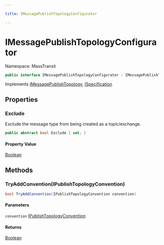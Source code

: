 ```yaml
---

title: IMessagePublishTopologyConfigurator

---
```


# IMessagePublishTopologyConfigurator

Namespace: MassTransit

```csharp
public interface IMessagePublishTopologyConfigurator : IMessagePublishTopology, ISpecification
```

Implements [IMessagePublishTopology](../masstransit/imessagepublishtopology), [ISpecification](../masstransit/ispecification)

## Properties

### **Exclude**

Exclude the message type from being created as a topic/exchange.

```csharp
public abstract bool Exclude { set; }
```

#### Property Value

[Boolean](https://learn.microsoft.com/en-us/dotnet/api/system.boolean)<br/>

## Methods

### **TryAddConvention(IPublishTopologyConvention)**

```csharp
bool TryAddConvention(IPublishTopologyConvention convention)
```

#### Parameters

`convention` [IPublishTopologyConvention](../masstransit-configuration/ipublishtopologyconvention)<br/>

#### Returns

[Boolean](https://learn.microsoft.com/en-us/dotnet/api/system.boolean)<br/>
